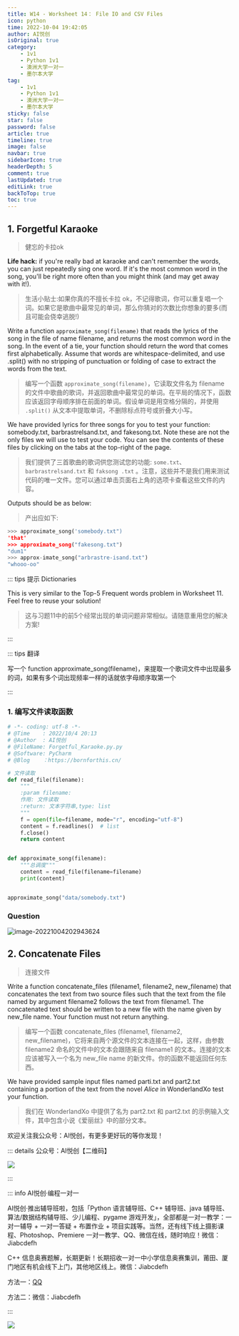 ```yaml
---
title: W14 - Worksheet 14： File IO and CSV Files
icon: python
time: 2022-10-04 19:42:05
author: AI悦创
isOriginal: true
category: 
    - 1v1
    - Python 1v1
    - 澳洲大学一对一
    - 墨尔本大学
tag:
    - 1v1
    - Python 1v1
    - 澳洲大学一对一
    - 墨尔本大学
sticky: false
star: false
password: false
article: true
timeline: true
image: false
navbar: true
sidebarIcon: true
headerDepth: 5
comment: true
lastUpdated: true
editLink: true
backToTop: true
toc: true
---
```


## 1. Forgetful Karaoke

> 健忘的卡拉ok

**Life hack:**  if you're really bad at karaoke and can't remember the words, you can just repeatedly sing one word. If it's the most common word in the song, you'll be right more often than you might think (and may get away with it!).

> 生活小贴士:如果你真的不擅长卡拉 ok，不记得歌词，你可以重复唱一个词。如果它是歌曲中最常见的单词，那么你猜对的次数比你想象的要多(而且可能会侥幸逃脱!)

Write a function `approximate_song(filename)` that reads the lyrics of the song in the file of name filename, and returns the most common word in the song. In the event of a tie, your function should return the word that comes first alphabetically. Assume that words are whitespace-delimited, and use .split() with no stripping of punctuation or folding of case to extract the words from the text.

> 编写一个函数 `approximate_song(filename)`，它读取文件名为 filename 的文件中歌曲的歌词，并返回歌曲中最常见的单词。在平局的情况下，函数应该返回字母顺序排在前面的单词。假设单词是用空格分隔的，并使用 `.split()` 从文本中提取单词，不删除标点符号或折叠大小写。

We have provided lyrics for three songs for you to test your function: somebody.txt, barbrastrelsand.txt, and fakesong.txt. Note these are not the only files we will use to test your code. You can see the contents of these files by clicking on the tabs at the top-right of the page.

> 我们提供了三首歌曲的歌词供您测试您的功能: `some.txt`、`barbrastrelsand.txt` 和 `faksong .txt` 。注意，这些并不是我们用来测试代码的唯一文件。您可以通过单击页面右上角的选项卡查看这些文件的内容。

Outputs should be as below:

> 产出应如下:

```python
>>> approximate_song('somebody.txt")
'that'
>>> approximate_song("fakesong.txt")
"dum1"
>>> approx-imate_song("arbrastre-isand.txt")
"whooo-oo"
```

::: tips 提示 Dictionaries

This is very similar to the Top-5 Frequent words problem in Worksheet 11. Feel free to reuse your solution!

> 这与习题11中的前5个经常出现的单词问题非常相似。请随意重用您的解决方案!

:::

::: tips 翻译

写一个 function approximate_song(filename)，来提取一个歌词文件中出现最多的词，如果有多个词出现频率一样的话就依字母顺序取第一个

:::

### 1. 编写文件读取函数

```python
# -*- coding: utf-8 -*-
# @Time    : 2022/10/4 20:13
# @Author  : AI悦创
# @FileName: Forgetful_Karaoke.py.py
# @Software: PyCharm
# @Blog    ：https://bornforthis.cn/

# 文件读取
def read_file(filename):
    """
    :param filename:
    作用: 文件读取
    :return: 文本字符串,type: list
    """
    f = open(file=filename, mode="r", encoding="utf-8")
    content = f.readlines()  # list
    f.close()
    return content


def approximate_song(filename):
    """总调度"""
    content = read_file(filename=filename)
    print(content)


approximate_song("data/somebody.txt")
```



### Question

![image-20221004202943624](./01-W14-Worksheet-14-File-IO-and-CSV-Files.assets/image-20221004202943624.png)





## 2. Concatenate Files

> 连接文件

Write a function concatenate_files (filename1, filename2, new_filename) that concatenates the text from two source files such that the text from the file named by argument filename2 follows the text from filename1. The concatenated text should be written to a new file with the name given by new_file name. Your function must not return anything.

> 编写一个函数 concatenate_files (filename1, filename2, new_filename)，它将来自两个源文件的文本连接在一起，这样，由参数filename2 命名的文件中的文本会跟随来自 filename1 的文本。连接的文本应该被写入一个名为 new_file name 的新文件。你的函数不能返回任何东西。

We have provided sample input files named parti.txt and part2.txt containing a portion of the text from the novel *Alice* in  WonderlandXo test your function.

> 我们在 WonderlandXo 中提供了名为 part2.txt 和 part2.txt 的示例输入文件，其中包含小说《爱丽丝》中的部分文本。



欢迎关注我公众号：AI悦创，有更多更好玩的等你发现！

::: details 公众号：AI悦创【二维码】

![](/gzh.jpg)

:::

::: info AI悦创·编程一对一

AI悦创·推出辅导班啦，包括「Python 语言辅导班、C++ 辅导班、java 辅导班、算法/数据结构辅导班、少儿编程、pygame 游戏开发」，全部都是一对一教学：一对一辅导 + 一对一答疑 + 布置作业 + 项目实践等。当然，还有线下线上摄影课程、Photoshop、Premiere 一对一教学、QQ、微信在线，随时响应！微信：Jiabcdefh

C++ 信息奥赛题解，长期更新！长期招收一对一中小学信息奥赛集训，莆田、厦门地区有机会线下上门，其他地区线上。微信：Jiabcdefh

方法一：[QQ](http://wpa.qq.com/msgrd?v=3&uin=1432803776&site=qq&menu=yes)

方法二：微信：Jiabcdefh

:::

![](/zsxq.jpg)
